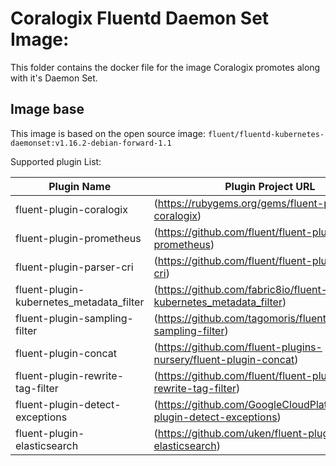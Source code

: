 # Coralogix Fluentd Daemon Set Image:

This folder contains the docker file for the image Coralogix promotes along with it's Daemon Set.

## Image base

This image is based on the open source image:
`fluent/fluentd-kubernetes-daemonset:v1.16.2-debian-forward-1.1`

Supported plugin List:

| Plugin Name                              | Plugin Project URL                                                       |
|------------------------------------------|--------------------------------------------------------------------------|
| fluent-plugin-coralogix                  | (https://rubygems.org/gems/fluent-plugin-coralogix)                      |
| fluent-plugin-prometheus                 | (https://github.com/fluent/fluent-plugin-prometheus)                     |
| fluent-plugin-parser-cri                 | (https://github.com/fluent/fluent-plugin-parser-cri)                     |
| fluent-plugin-kubernetes_metadata_filter | (https://github.com/fabric8io/fluent-plugin-kubernetes_metadata_filter)  |
| fluent-plugin-sampling-filter            | (https://github.com/tagomoris/fluent-plugin-sampling-filter)             |
| fluent-plugin-concat                     | (https://github.com/fluent-plugins-nursery/fluent-plugin-concat)         |
| fluent-plugin-rewrite-tag-filter         | (https://github.com/fluent/fluent-plugin-rewrite-tag-filter)             |
| fluent-plugin-detect-exceptions          | (https://github.com/GoogleCloudPlatform/fluent-plugin-detect-exceptions) |
| fluent-plugin-elasticsearch              | (https://github.com/uken/fluent-plugin-elasticsearch)                    |
